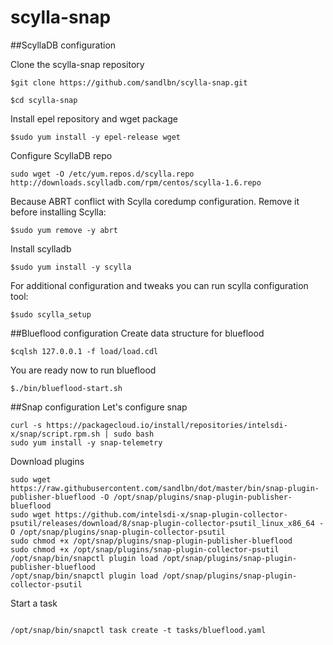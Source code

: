 # scylla-snap

##ScyllaDB configuration 

Clone the scylla-snap repository
```
$git clone https://github.com/sandlbn/scylla-snap.git 

$cd scylla-snap
```

Install epel repository and wget package
```
$sudo yum install -y epel-release wget
```

Configure ScyllaDB repo
```
sudo wget -O /etc/yum.repos.d/scylla.repo http://downloads.scylladb.com/rpm/centos/scylla-1.6.repo
```

Because ABRT conflict with Scylla coredump configuration. Remove it before installing Scylla: 
```
$sudo yum remove -y abrt
```

Install scylladb
```
$sudo yum install -y scylla
```

For additional configuration and tweaks you can run scylla configuration tool:
```
$sudo scylla_setup
```

##Blueflood configuration
Create data structure for blueflood 
```
$cqlsh 127.0.0.1 -f load/load.cdl
```

You are ready now to run blueflood 

```
$./bin/blueflood-start.sh
```

##Snap configuration
Let's configure snap
```
curl -s https://packagecloud.io/install/repositories/intelsdi-x/snap/script.rpm.sh | sudo bash
sudo yum install -y snap-telemetry
```

Download plugins
```
sudo wget https://raw.githubusercontent.com/sandlbn/dot/master/bin/snap-plugin-publisher-blueflood -O /opt/snap/plugins/snap-plugin-publisher-blueflood
sudo wget https://github.com/intelsdi-x/snap-plugin-collector-psutil/releases/download/8/snap-plugin-collector-psutil_linux_x86_64 -O /opt/snap/plugins/snap-plugin-collector-psutil
sudo chmod +x /opt/snap/plugins/snap-plugin-publisher-blueflood
sudo chmod +x /opt/snap/plugins/snap-plugin-collector-psutil
/opt/snap/bin/snapctl plugin load /opt/snap/plugins/snap-plugin-publisher-blueflood
/opt/snap/bin/snapctl plugin load /opt/snap/plugins/snap-plugin-collector-psutil
```

Start a task

```

/opt/snap/bin/snapctl task create -t tasks/blueflood.yaml 

```

